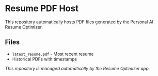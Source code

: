 # Resume PDF Host

This repository automatically hosts PDF files generated by the Personal AI Resume Optimizer.

## Files
- `latest_resume.pdf` - Most recent resume
- Historical PDFs with timestamps

*This repository is managed automatically by the Resume Optimizer app.*
